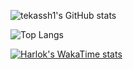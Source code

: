 ![tekassh1's GitHub stats](https://github-readme-stats.vercel.app/api?username=tekassh1&show_icons=true&theme=dracula)

![Top Langs](https://github-readme-stats.vercel.app/api/top-langs/?username=tekassh1&layout=compact)

[![Harlok's WakaTime stats](https://github-readme-stats.vercel.app/api/wakatime?username=tekassh1)](https://github.com/anuraghazra/github-readme-stats)
